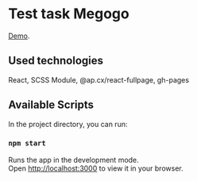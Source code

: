 # Test task Megogo

[Demo](https://maksymptashnyk.github.io/test-task-megogo/).

## Used technologies
  React, SCSS Module, @ap.cx/react-fullpage, gh-pages

## Available Scripts

In the project directory, you can run:

### `npm start`

Runs the app in the development mode.\
Open [http://localhost:3000](http://localhost:3000) to view it in your browser.
